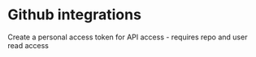 # Github integrations

Create a personal access token for API access - requires repo and user read access


